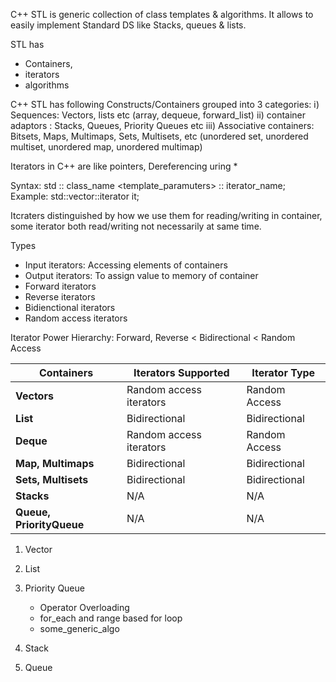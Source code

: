 C++ STL is generic collection of class templates & algorithms.
It allows to easily implement Standard DS like Stacks, queues & lists.

STL has 
- Containers,
- iterators
- algorithms

C++ STL has following Constructs/Containers grouped into 3 categories:
ⅰ) Sequences: Vectors, lists etc (array, dequeue, forward_list)
ⅱ) container adaptors : Stacks, Queues, Priority Queues etc
iii) Associative containers: Bitsets, Maps, Multimaps, Sets, Multisets, etc (unordered set, unordered multiset, unordered map, unordered multimap)

Iterators in C++ are like pointers, 
Dereferencing uring *

Syntax:
std :: class_name <template_paramuters> :: iterator_name;
Example: 
std::vector<int>::iterator it;

Itcraters distinguished by how we use them for reading/writing in container, some iterator both read/writing not necessarily at same time.

Types

- Input iterators: Accessing elements of containers
- Output iterators: To assign value to memory of container
- Forward iterators
- Reverse iterators
- Bidienctional iterators
- Random access iterators

Iterator Power Hierarchy:
Forward, Reverse < Bidirectional < Random Access

| **Containers**           | **Iterators Supported** | **Iterator Type** |
| ------------------------ | ----------------------- | ----------------- |
| **Vectors**              | Random access iterators | Random Access     |
| **List**                 | Bidirectional           | Bidirectional     |
| **Deque**                | Random access iterators | Random Access     |
| **Map, Multimaps**       | Bidirectional           | Bidirectional     |
| **Sets, Multisets**      | Bidirectional           | Bidirectional     |
| **Stacks**               | N/A                     | N/A               |
| **Queue, PriorityQueue** | N/A                     | N/A               |


1. Vector
2. List
3. Priority Queue
   
   - Operator Overloading 
   - for_each and range based for loop 
   - some_generic_algo 
   
4. Stack
5. Queue
